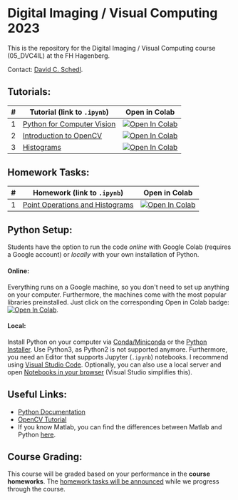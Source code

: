# Digital Imaging / Visual Computing 2023
This is the repository for the Digital Imaging / Visual Computing course (05_DVC4IL) at the FH Hagenberg. 

Contact: [David C. Schedl](mailto:david.schedl@fh-hagenberg.at).

## Tutorials:

| # | Tutorial (link to `.ipynb`)  | Open in Colab  |
|---|---|---|
| 1 | [Python for Computer Vision](./01_PythonTutorial.ipynb) | [![Open In Colab](https://colab.research.google.com/assets/colab-badge.svg)](https://colab.research.google.com/github/Digital-Media/di_cv/blob/main/01_PythonTutorial.ipynb)
| 2 | [Introduction to OpenCV](./02_Images.ipynb) | [![Open In Colab](https://colab.research.google.com/assets/colab-badge.svg)](https://colab.research.google.com/github/Digital-Media/di_cv/blob/main/02_Images.ipynb) |  
| 3 | [Histograms](./03_Histograms.ipynb) | [![Open In Colab](https://colab.research.google.com/assets/colab-badge.svg)](https://colab.research.google.com/github/Digital-Media/di_cv/blob/main/03_Histograms.ipynb) |  
<!--
| 4 | [Filters](./04_Filters.ipynb) | [![Open In Colab](https://colab.research.google.com/assets/colab-badge.svg)](https://colab.research.google.com/github/Digital-Media/di_cv/blob/main/04_Filters.ipynb) |  
| 5 | [Edges](./05_Edges.ipynb) | [![Open In Colab](https://colab.research.google.com/assets/colab-badge.svg)](https://colab.research.google.com/github/Digital-Media/di_cv/blob/main/05_Edges.ipynb) | 
| 6 | [Thresh](./06_Thresh.ipynb) | [![Open In Colab](https://colab.research.google.com/assets/colab-badge.svg)](https://colab.research.google.com/github/Digital-Media/di_cv/blob/main/06_Thresh.ipynb) | 
| 7 | [Lines](./07_Lines.ipynb) | [![Open In Colab](https://colab.research.google.com/assets/colab-badge.svg)](https://colab.research.google.com/github/Digital-Media/di_cv/blob/main/07_Lines.ipynb) |
| 8 | [ML](./08_ML.ipynb) | [![Open In Colab](https://colab.research.google.com/assets/colab-badge.svg)](https://colab.research.google.com/github/Digital-Media/di_cv/blob/main/08_ML.ipynb) |
| 9 | [NN](./09_NNs.ipynb) | [![Open In Colab](https://colab.research.google.com/assets/colab-badge.svg)](https://colab.research.google.com/github/Digital-Media/di_cv/blob/main/09_NNs.ipynb) |
| 10[^1] | [CNN](./10_CNN.ipynb) | [![Open In Colab](https://colab.research.google.com/assets/colab-badge.svg)](https://colab.research.google.com/github/Digital-Media/di_cv/blob/main/10_CNN.ipynb) |
| 11 | [Transfer Learning](./11_TL.ipynb) | [![Open In Colab](https://colab.research.google.com/assets/colab-badge.svg)](https://colab.research.google.com/github/Digital-Media/di_cv/blob/main/11_TL.ipynb) |
| 12 | [Object Detection](./12_OD.ipynb) | [![Open In Colab](https://colab.research.google.com/assets/colab-badge.svg)](https://colab.research.google.com/github/Digital-Media/di_cv/blob/main/12_OD.ipynb) |
-->

[^1]: Using Colab is highly recommended for these tutorial(s).

## Homework Tasks:

| # | Homework (link to `.ipynb`)  | Open in Colab  |
|---|---|---|
| 1 | [Point Operations and Histograms](./HW01_PointOps_Hists.ipynb) | [![Open In Colab](https://colab.research.google.com/assets/colab-badge.svg)](https://colab.research.google.com/github/Digital-Media/di_cv/blob/main/HW01_PointOps_Hists.ipynb) |
<!-- 
| 2 | [Hybrid Images](./HW02_Hybrid.ipynb) | [![Open In Colab](https://colab.research.google.com/assets/colab-badge.svg)](https://colab.research.google.com/github/Digital-Media/di_cv/blob/main/HW02_Hybrid.ipynb) |
| 3 | [Binary Leaves](./HW03_Leaves.ipynb) | [![Open In Colab](https://colab.research.google.com/assets/colab-badge.svg)](https://colab.research.google.com/github/Digital-Media/di_cv/blob/main/HW03_Leaves.ipynb) |
| 4 | [Image Classification](./HW04_Classification.ipynb) | [![Open In Colab](https://colab.research.google.com/assets/colab-badge.svg)](https://colab.research.google.com/github/Digital-Media/di_cv/blob/main/HW04_Classification.ipynb) |
-->

## Python Setup:

Students have the option to run the code *online* with Google Colab (requires a Google account) or *locally* with your own installation of Python.

#### Online: 
Everything runs on a Google machine, so you don't need to set up anything on your computer. Furthermore, the machines come with the most popular libraries preinstalled. 
Just click on the corresponding Open in Colab badge: [![Open In Colab](https://colab.research.google.com/assets/colab-badge.svg)](#tutorials).

#### Local:
Install Python on your computer via [Conda/Miniconda](https://conda.io/projects/conda/en/latest/user-guide/install/windows.html) or the [Python Installer](https://www.python.org/downloads/). Use Python3, as Python2 is not supported anymore. Furthermore, you need an Editor that supports Jupyter (`.ipynb`)  notebooks. I recommend using [Visual Studio Code](https://code.visualstudio.com/download). Optionally, you can also use a local server and open [Notebooks in your browser](https://test-jupyter.readthedocs.io/en/latest/install.html) (Visual Studio simplifies this).

## Useful Links:
* [Python Documentation](https://docs.python.org/3.8/)
* [OpenCV Tutorial](https://docs.opencv.org/master/d9/df8/tutorial_root.html)
* If you know Matlab, you can find the differences between Matlab and Python [here](https://numpy.org/doc/stable/user/numpy-for-matlab-users.html).

## Course Grading:
This course will be graded based on your performance in the **course homeworks**. 
The [homework tasks will be announced](#Homework-Tasks) while we progress through the course.

